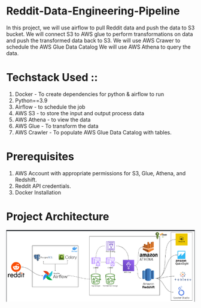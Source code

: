# Reddit-Data-Engineering-Pipeline
In this project, we will use airflow to pull Reddit data and push the data to S3 bucket.
We will connect S3 to AWS glue to perform transformations on data and push the transformed data back to S3.
We will use AWS Crawer to schedule the AWS Glue Data Catalog 
We will use AWS Athena to query the data.

# Techstack Used ::
1. Docker - To create dependencies for python & airflow to run
2. Python==3.9
3. Airflow - to schedule the job
4. AWS S3 - to store the input and output process data
5. AWS Athena - to view the data
6. AWS Glue - To transform the data
7. AWS Crawler - To populate AWS Glue Data Catalog with tables.

# Prerequisites
1. AWS Account with appropriate permissions for S3, Glue, Athena, and Redshift.
2. Reddit API credentials.
3. Docker Installation

# Project Architecture
![alt text](image.png)